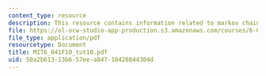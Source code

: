 ```yaml
---
content_type: resource
description: This resource contains information related to markov chain.
file: https://ol-ocw-studio-app-production.s3.amazonaws.com/courses/6-041-probabilistic-systems-analysis-and-applied-probability-fall-2010/50a2b61313b657eea84710420844304d_MIT6_041F10_tut10.pdf
file_type: application/pdf
resourcetype: Document
title: MIT6_041F10_tut10.pdf
uid: 50a2b613-13b6-57ee-a847-10420844304d
---
```

